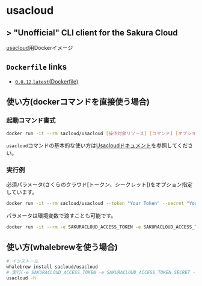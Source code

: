 # usacloud

## > "Unofficial" CLI client for the Sakura Cloud

[usacloud](https://github.com/sacloud/usacloud)用Dockerイメージ

## `Dockerfile` links

- [`0.0.12`,`latest`(Dockerfile)](https://github.com/sacloud/usacloud-docker/tree/master/)

## 使い方(dockerコマンドを直接使う場合)

### 起動コマンド書式

```bash
docker run -it --rm sacloud/usacloud [操作対象リソース] [コマンド] [オプション]
```

`usacloud`コマンドの基本的な使い方は[Usacloudドキュメント](https://sacloud.github.io/usacloud/)を参照してください。

### 実行例

必須パラメータ(さくらのクラウド[トークン、シークレット])をオプション指定しています。

```bash
docker run -it --rm sacloud/usacloud --token "Your Token" --secret "Your Secret" 
```

パラメータは環境変数で渡すことも可能です。

```bash
docker run -it --rm -e SAKURACLOUD_ACCESS_TOKEN -e SAKURACLOUD_ACCESS_TOKEN_SECRET sacloud/usacloud 
```

## 使い方(whalebrewを使う場合)

```bash
# インストール
whalebrew install sacloud/usacloud
# 実行(-e SAKURACLOUD_ACCESS_TOKEN -e SAKURACLOUD_ACCESS_TOKEN_SECRET -v $PWD:/workdir が指定されている状態となる)
usacloud -h
```

